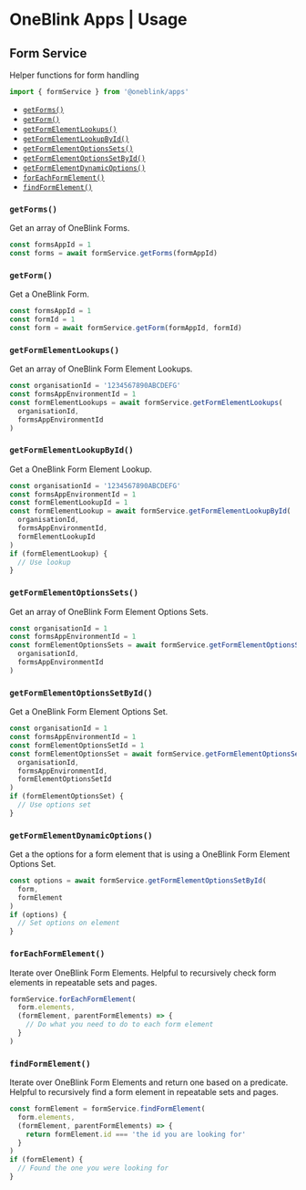 # OneBlink Apps | Usage

## Form Service

Helper functions for form handling

```js
import { formService } from '@oneblink/apps'
```

- [`getForms()`](#getforms)
- [`getForm()`](#getform)
- [`getFormElementLookups()`](#getformelementlookups)
- [`getFormElementLookupById()`](#getformelementlookupbyid)
- [`getFormElementOptionsSets()`](#getformelementoptionssets)
- [`getFormElementOptionsSetById()`](#getformelementoptionssetbyid)
- [`getFormElementDynamicOptions()`](#getformelementdynamicoptions)
- [`forEachFormElement()`](#foreachformelement)
- [`findFormElement()`](#findformelement)

### `getForms()`

Get an array of OneBlink Forms.

```js
const formsAppId = 1
const forms = await formService.getForms(formAppId)
```

### `getForm()`

Get a OneBlink Form.

```js
const formsAppId = 1
const formId = 1
const form = await formService.getForm(formAppId, formId)
```

### `getFormElementLookups()`

Get an array of OneBlink Form Element Lookups.

```js
const organisationId = '1234567890ABCDEFG'
const formsAppEnvironmentId = 1
const formElementLookups = await formService.getFormElementLookups(
  organisationId,
  formsAppEnvironmentId
)
```

### `getFormElementLookupById()`

Get a OneBlink Form Element Lookup.

```js
const organisationId = '1234567890ABCDEFG'
const formsAppEnvironmentId = 1
const formElementLookupId = 1
const formElementLookup = await formService.getFormElementLookupById(
  organisationId,
  formsAppEnvironmentId,
  formElementLookupId
)
if (formElementLookup) {
  // Use lookup
}
```

### `getFormElementOptionsSets()`

Get an array of OneBlink Form Element Options Sets.

```js
const organisationId = 1
const formsAppEnvironmentId = 1
const formElementOptionsSets = await formService.getFormElementOptionsSets(
  organisationId,
  formsAppEnvironmentId
)
```

### `getFormElementOptionsSetById()`

Get a OneBlink Form Element Options Set.

```js
const organisationId = 1
const formsAppEnvironmentId = 1
const formElementOptionsSetId = 1
const formElementOptionsSet = await formService.getFormElementOptionsSetById(
  organisationId,
  formsAppEnvironmentId,
  formElementOptionsSetId
)
if (formElementOptionsSet) {
  // Use options set
}
```

### `getFormElementDynamicOptions()`

Get a the options for a form element that is using a OneBlink Form Element Options Set.

```js
const options = await formService.getFormElementOptionsSetById(
  form,
  formElement
)
if (options) {
  // Set options on element
}
```

### `forEachFormElement()`

Iterate over OneBlink Form Elements. Helpful to recursively check form elements in repeatable sets and pages.

```js
formService.forEachFormElement(
  form.elements,
  (formElement, parentFormElements) => {
    // Do what you need to do to each form element
  }
)
```

### `findFormElement()`

Iterate over OneBlink Form Elements and return one based on a predicate. Helpful to recursively find a form element in repeatable sets and pages.

```js
const formElement = formService.findFormElement(
  form.elements,
  (formElement, parentFormElements) => {
    return formElement.id === 'the id you are looking for'
  }
)
if (formElement) {
  // Found the one you were looking for
}
```
